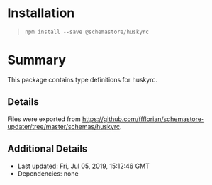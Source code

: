 # Installation
> `npm install --save @schemastore/huskyrc`

# Summary
This package contains type definitions for huskyrc.

## Details
Files were exported from https://github.com/ffflorian/schemastore-updater/tree/master/schemas/huskyrc.

## Additional Details
* Last updated: Fri, Jul 05, 2019, 15:12:46 GMT
* Dependencies: none
